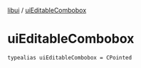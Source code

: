 [libui](README.md) / [uiEditableCombobox](ui-editable-combobox.md)

# uiEditableCombobox

`typealias uiEditableCombobox = CPointed`